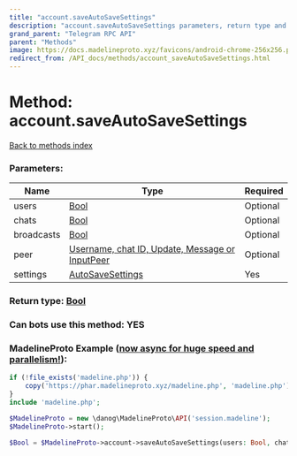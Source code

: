 ```yaml
---
title: "account.saveAutoSaveSettings"
description: "account.saveAutoSaveSettings parameters, return type and example"
grand_parent: "Telegram RPC API"
parent: "Methods"
image: https://docs.madelineproto.xyz/favicons/android-chrome-256x256.png
redirect_from: /API_docs/methods/account_saveAutoSaveSettings.html
---
```

# Method: account.saveAutoSaveSettings
[Back to methods index](index.html)



### Parameters:

| Name     |    Type       | Required |
|----------|---------------|----------|
|users|[Bool](/API_docs/types/Bool.html) | Optional|
|chats|[Bool](/API_docs/types/Bool.html) | Optional|
|broadcasts|[Bool](/API_docs/types/Bool.html) | Optional|
|peer|[Username, chat ID, Update, Message or InputPeer](/API_docs/types/InputPeer.html) | Optional|
|settings|[AutoSaveSettings](/API_docs/types/AutoSaveSettings.html) | Yes|


### Return type: [Bool](/API_docs/types/Bool.html)

### Can bots use this method: **YES**


### MadelineProto Example ([now async for huge speed and parallelism!](https://docs.madelineproto.xyz/docs/ASYNC.html)):


```php
if (!file_exists('madeline.php')) {
    copy('https://phar.madelineproto.xyz/madeline.php', 'madeline.php');
}
include 'madeline.php';

$MadelineProto = new \danog\MadelineProto\API('session.madeline');
$MadelineProto->start();

$Bool = $MadelineProto->account->saveAutoSaveSettings(users: Bool, chats: Bool, broadcasts: Bool, peer: InputPeer, settings: AutoSaveSettings, );
```

